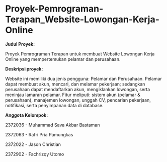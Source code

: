# Proyek-Pemrograman-Terapan_Website-Lowongan-Kerja-Online


**Judul Proyek:**

Proyek Pemrograman Terapan untuk membuat Website Lowongan Kerja Online yang mempertemukan pelamar dan perusahaan.

**Deskripsi proyek:**

Website ini memiliki dua jenis pengguna: Pelamar dan Perusahaan.
Pelamar dapat membuat akun, mencari, dan melamar pekerjaan; sedangkan perusahaan dapat mendaftarkan akun, mengiklankan lowongan, serta meninjau lamaran pelamar.
Fitur meliputi: sistem akun (pelamar & perusahaan), manajemen lowongan, unggah CV, pencarian pekerjaan, notifikasi, serta penyimpanan data di database.

**Anggota Kelompok:**

2372036 - Muhammad Sava Akbar Bastaman

2372063 - Rafri Pria Pamungkas

2372022 - Jason Christian

2372902 - Fachrizqy Utomo
